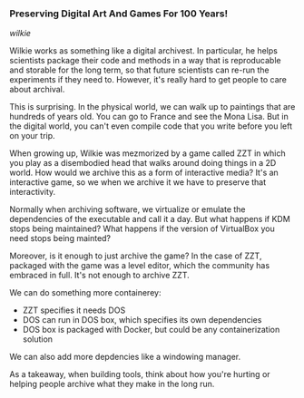 ### Preserving Digital Art And Games For 100 Years!

_wilkie_

Wilkie works as something like a digital archivest. In particular, he helps scientists package their code and methods in a way that is reproducable and storable for the long term, so that future scientists can re-run the experiments if they need to. However, it's really hard to get people to care about archival.

This is surprising. In the physical world, we can walk up to paintings that are hundreds of years old. You can go to France and see the Mona Lisa. But in the digital world, you can't even compile code that you write before you left on your trip.

When growing up, Wilkie was mezmorized by a game called ZZT in which you play as a disembodied head that walks around doing things in a 2D world. How would we archive this as a form of interactive media? It's an interactive game, so we when we archive it we have to preserve that interactivity.

Normally when archiving software, we virtualize or emulate the dependencies of the executable and call it a day. But what happens if KDM stops being maintained? What happens if the version of VirtualBox you need stops being mainted?

Moreover, is it enough to just archive the game? In the case of ZZT, packaged with the game was a level editor, which the community has embraced in full. It's not enough to archive ZZT.

We can do something more containerey:
* ZZT specifies it needs DOS
* DOS can run in DOS box, which specifies its own dependencies
* DOS box is packaged with Docker, but could be any containerization solution

We can also add more depdencies like a windowing manager.

As a takeaway, when building tools, think about how you're hurting or helping people archive what they make in the long run.

